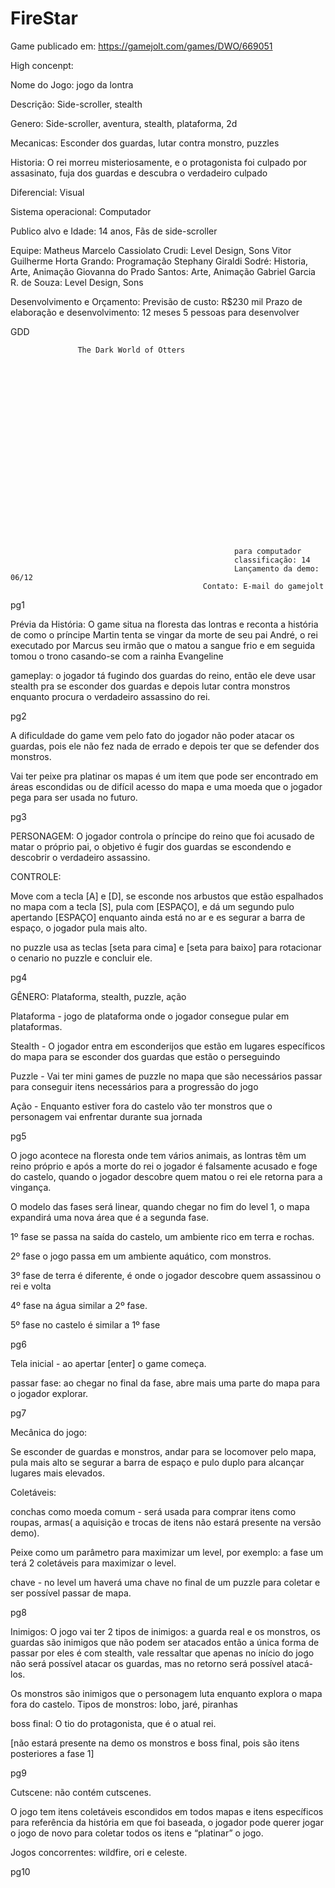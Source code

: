 # FireStar

Game publicado em:
https://gamejolt.com/games/DWO/669051

High concenpt:

Nome do Jogo:
   jogo da lontra

Descrição:
   Side-scroller, stealth

Genero:
   Side-scroller, aventura, stealth, plataforma, 2d

Mecanicas:
   Esconder dos guardas, lutar contra monstro, puzzles

Historia:
   O rei morreu misteriosamente, e o protagonista foi culpado por assasinato, fuja dos guardas e descubra o verdadeiro culpado

Diferencial:
   Visual

Sistema operacional:
   Computador

Publico alvo e Idade:
   14 anos, Fãs de side-scroller

Equipe:
   Matheus Marcelo Cassiolato Crudi: Level Design, Sons
   Vitor Guilherme Horta Grando: Programação
   Stephany Giraldi Sodré: Historia, Arte, Animação
   Giovanna do Prado Santos: Arte, Animação
   Gabriel Garcia R. de Souza: Level Design, Sons

Desenvolvimento e Orçamento:
   Previsão de custo: R$230 mil
   Prazo de elaboração e desenvolvimento: 12 meses
   5 pessoas para desenvolver

GDD

                   The Dark World of Otters






















                                                      para computador
                                                      classificação: 14
                                                      Lançamento da demo: 06/12
                                               Contato: E-mail do gamejolt
pg1

Prévia da História: O game situa na floresta das lontras e reconta a história de como o príncipe Martin tenta se vingar da morte de seu pai André, o rei executado por Marcus seu irmão que o matou a sangue frio e em seguida tomou o trono casando-se com a rainha Evangeline 








gameplay: o jogador tá fugindo dos guardas do reino, então ele deve usar stealth pra se esconder dos guardas e depois lutar contra monstros enquanto procura o verdadeiro assassino do rei.   



                              
                                                








pg2



A dificuldade do game vem pelo fato do jogador não poder atacar os guardas, pois ele não fez nada de errado e depois ter que se defender dos monstros.

Vai ter peixe pra platinar os mapas é um item que pode ser encontrado em áreas escondidas ou de difícil acesso do mapa e uma moeda que o jogador pega para ser usada no futuro.





































pg3




PERSONAGEM:
 O jogador controla o príncipe do reino que foi acusado de matar o próprio pai, o objetivo é fugir dos guardas se escondendo e descobrir o verdadeiro assassino. 








CONTROLE:

  Move com a tecla  [A] e [D], se esconde nos arbustos que estão espalhados no mapa com a tecla [S], pula com [ESPAÇO], e dá um segundo pulo apertando [ESPAÇO] enquanto ainda está no ar e es segurar a barra de espaço, o jogador pula mais alto.

no puzzle usa as teclas [seta para cima] e [seta para baixo] para rotacionar o cenario no puzzle e concluir ele.

pg4






GÊNERO: Plataforma, stealth, puzzle, ação

Plataforma - jogo de plataforma onde o jogador consegue pular em plataformas.

Stealth - O jogador entra em esconderijos que estão em lugares específicos do mapa para se esconder dos guardas que estão o perseguindo

Puzzle - Vai ter mini games de puzzle no mapa que são necessários passar para conseguir itens necessários para a progressão do jogo

Ação - Enquanto estiver fora do castelo vão ter monstros que o personagem vai enfrentar durante sua jornada








pg5



O jogo acontece na floresta onde tem vários animais, as lontras têm um reino próprio e após a morte do rei o jogador é falsamente acusado e foge do castelo, quando o jogador descobre quem matou o rei ele retorna para a vingança.

O modelo das fases será linear, quando chegar no fim do level 1, o mapa expandirá uma nova área que é a segunda fase.

 1º fase se passa na saída do castelo, um ambiente rico em terra e rochas.

 2º fase o jogo passa em um ambiente aquático, com monstros.

3º fase de terra é diferente, é onde o jogador descobre quem assassinou o rei e volta

4º fase na água similar a 2º fase.

5º fase no castelo é similar a 1º fase 




                                         























pg6









Tela inicial - ao apertar [enter] o game começa.

passar fase: ao chegar no final da fase, abre mais uma parte do mapa para o jogador explorar.





























pg7

















Mecânica do jogo:

Se esconder de guardas e monstros, andar para se locomover pelo mapa, pula mais alto se segurar a barra de espaço e pulo duplo para alcançar lugares mais elevados.

Coletáveis:

conchas como moeda comum - será usada para comprar itens como roupas, armas( a aquisição e trocas de itens não estará presente na versão demo).

Peixe como um parâmetro para maximizar um level, por exemplo: a fase um terá 2 coletáveis para maximizar o level.

chave - no level um haverá uma chave no final de um puzzle para coletar e ser possível passar de mapa.















pg8



























Inimigos:
 O jogo vai ter 2 tipos de inimigos: a guarda real  e os monstros, os guardas são inimigos que não podem ser atacados então a única forma de passar por eles é com stealth, vale ressaltar que apenas no início do jogo não será possível atacar os guardas, mas no retorno será possível atacá-los.

 Os monstros são inimigos que o personagem luta enquanto explora o mapa fora do castelo.
Tipos de monstros: lobo, jaré, piranhas

boss final: O tio do protagonista, que é o atual rei. 

[não estará presente na demo os monstros e boss final, pois são itens posteriores a fase 1]








pg9





Cutscene: não contém cutscenes.



O jogo tem itens coletáveis escondidos em todos mapas e itens específicos para referência da história em que foi baseada, o jogador pode querer jogar o jogo de novo para coletar todos os itens e “platinar” o jogo.



Jogos concorrentes: wildfire, ori e celeste.


pg10
